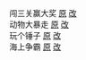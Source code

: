 闯三关赢大奖 
[原](http://m.img4399.com/rds/maintain/game/candyDart//static/js/0.c9812750c499d1b7cfb1.js) [改](https://raw.githubusercontent.com/Wenmoux/sources/master/other/4399/candyDart.js)  
动物大暴走 
[原](http://h5.img4399.com/rds/minigame/game/lastBean/js/bundle-89f2718e1e.js) [改](https://raw.githubusercontent.com/Wenmoux/sources/master/other/4399/lastbean.js)  
玩个锤子 
[原](http://m.img4399.com/rds/minigame/game/playHammer//static/js/index.d99c60eaa24a966e4d80.js) [改](https://raw.githubusercontent.com/Wenmoux/sources/master/other/4399/playHammer.js)  
海上争霸 
[原](http://dlstest.img4399.com/redirect/mm.img4399.com/ot/minigame/game/KingOfTheSea/src/project.4a3ae.js) [改](https://raw.githubusercontent.com/Wenmoux/sources/master/other/4399/KingOfTheSea.js)  